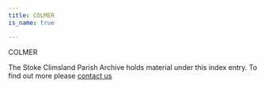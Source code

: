 ```yaml
---
title: COLMER
is_name: true

---
```


COLMER


The Stoke Climsland Parish Archive holds material under this index entry. To find out more please [contact us](/contact/)
